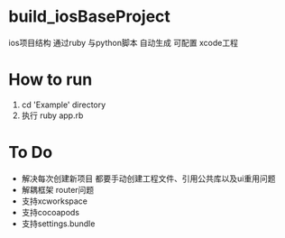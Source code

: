 # build_iosBaseProject
ios项目结构
通过ruby 与python脚本 自动生成 可配置 xcode工程

# How to run
1. cd  'Example' directory
2. 执行 ruby app.rb



# To Do
- 解决每次创建新项目 都要手动创建工程文件、引用公共库以及ui重用问题
- 解耦框架 router问题
- 支持xcworkspace
- 支持cocoapods
- 支持settings.bundle
